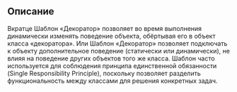 ## Описание

Вкратце
Шаблон «Декоратор» позволяет во время выполнения динамически изменять поведение объекта,
обёртывая его в объект класса «декоратора».
Или
Шаблон «Декоратор» позволяет подключать к объекту дополнительное поведение (статически или динамически),
не влияя на поведение других объектов того же класса. Шаблон часто используется для соблюдения принципа
единственной обязанности (Single Responsibility Principle), поскольку позволяет разделить функциональность
между классами для решения конкретных задач.

